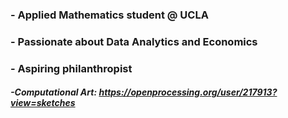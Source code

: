 ### - Applied Mathematics student @ UCLA
### - Passionate about Data Analytics and Economics
### - Aspiring philanthropist

##### -Computational Art: https://openprocessing.org/user/217913?view=sketches

